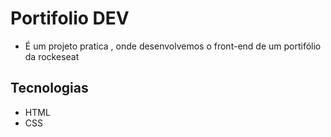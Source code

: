 # Portifolio DEV 
- É um projeto pratica , onde desenvolvemos o front-end de um portifólio da rockeseat 
## Tecnologias
- HTML
- CSS
